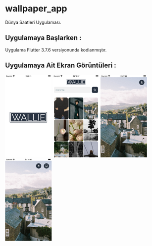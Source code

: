 # wallpaper_app

Dünya Saatleri Uygulaması.

## Uygulamaya Başlarken :

Uygulama Flutter 3.7.6 versiyonunda kodlanmıştır.

## Uygulamaya Ait Ekran Görüntüleri :

<img src="assets/images/splash.png" width="150"/> <img src="assets/images/home.png" width="150"/> <img src="assets/images/ios.png" width="150"/> <img src="assets/images/android.png" width="150"/>

